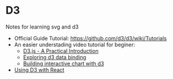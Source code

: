 # D3

Notes for learning svg and d3

- Official Guide Tutorial: https://github.com/d3/d3/wiki/Tutorials
- An easier understading video tutorial for beginer:
  - [D3.js - A Practical Introduction](https://youtube.com/watch?v=TOJ9yjvlapY&list=RDCMUCSJbGtTlrDami-tDGPUV9-w&index=2&ab_channel=Academind)
  - [Exploring d3 data binding](https://www.youtube.com/watch?v=ZOeWdkq-L90&list=RDCMUCSJbGtTlrDami-tDGPUV9-w&index=1&ab_channel=Academind)
  - [Building interactive chart with d3](https://www.youtube.com/watch?v=ZOeWdkq-L90&list=RDCMUCSJbGtTlrDami-tDGPUV9-w&index=1&ab_channel=Academind)
- [Using D3 with React](https://www.youtube.com/watch?v=ZpBPLpgIvu8&list=RDCMUCSwd_9jyX4YtDYm9p9MxQqw&index=1&ab_channel=CurranKelleher)